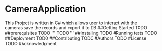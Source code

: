 # CameraApplication
This Project is written in C# which allows user to interact with the cameras,save the records and export it to DB
##Getting Started
TODO
##prerequisites
TODO
'''
TODO
'''
##Installing 
TODO
#Running tests
TODO
##Deployment 
TODO
##Contributing
TODO
#Authors
TODO
#License
TODO
#Acknowledgment



